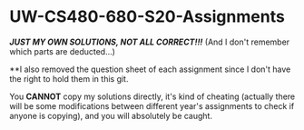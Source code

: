 # UW-CS480-680-S20-Assignments

***JUST MY OWN SOLUTIONS, NOT ALL CORRECT!!!*** (And I don't remember which parts are deducted...)

**I also removed the question sheet of each assignment since I don't have the right to hold them in this git.

You **CANNOT** copy my solutions directly, it's kind of cheating (actually there will be some modifications between different year's assignments to check if anyone is copying), and you will absolutely be caught.
